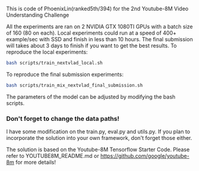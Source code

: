 This is code of PhoenixLin(ranked5th/394) for the 2nd Youtube-8M Video Understanding Challenge

All the experiments are ran on 2 NVIDIA GTX 1080TI GPUs with a batch size of 160 (80 on each).
Local experiments could run at a speed of 400+ example/sec with SSD and finish in less than 10 hours.
The final submission will takes about 3 days to finish if you want to get the best results.
To reproduce the local experiments:
```bash
bash scripts/train_nextvlad_local.sh
```

To reproduce the final submission experiments:
```bash
bash scripts/train_mix_nextvlad_final_submission.sh
```

The parameters of the model can be adjusted by modifying the bash scripts. 

### Don't forget to change the data paths!

I have some modification on the train.py, eval.py and utils.py. If you plan to incorporate the solution 
into your own framework, don't forget those either.

The solution is based on the Youtube-8M Tensorflow Starter Code. Please refer to YOUTUBE8M_README.md or https://github.com/google/youtube-8m
for more details!